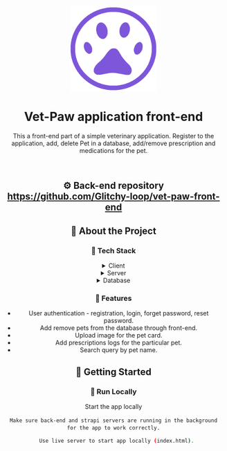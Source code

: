 <div align="center">

  <img src="assets/images/logoCircled.png" alt="logo" width="200" height="auto" />
  <h1>Vet-Paw application front-end</h1>
  
  <p>
   This a front-end part of a simple veterinary application. Register to the application, add, delete Pet in a database, add/remove prescription and medications for the pet.
  </p>
  
<br />
  
## ⚙️ Back-end repository https://github.com/Glitchy-loop/vet-paw-front-end

<!-- About the Project -->
## :star2: About the Project

<!-- TechStack -->
### :space_invader: Tech Stack

<details>
  <summary>Client</summary>
  <ul>
    <li>Vanilla JS</li>
    <li>SCSS</li>
  </ul>
</details>

<details>
  <summary>Server</summary>
  <ul>
    <li>Nodejs</li>
    <li>Express.js</li>
    <li>Cors</li>
    <li>JsonWebToken</li>
  </ul>
</details>

<details>
<summary>Database</summary>
  <ul>
    <li>MySQL2</li>
    <li>Strapi SQLite</li>
  </ul>
</details>


<!-- Features -->
### :dart: Features

- User authentication - registration, login, forget password, reset password.
- Add remove pets from the database through front-end.
- Upload image for the pet card.
- Add prescriptions logs for the particular pet.
- Search query by pet name.


<!-- Getting Started -->
## 	:toolbox: Getting Started

<!-- Run Locally -->
### :running: Run Locally

Start the app locally
  
  `Make sure back-end and strapi servers are running in the background for the app to work correctly.`

```bash
  Use live server to start app locally (index.html).
```

